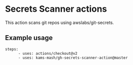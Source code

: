 # Secrets Scanner actions

This action scans git repos using awslabs/git-secrets.

## Example usage
```
steps:
      - uses: actions/checkout@v2
      - uses: kams-mash/gh-secrets-scanner-action@master
```

